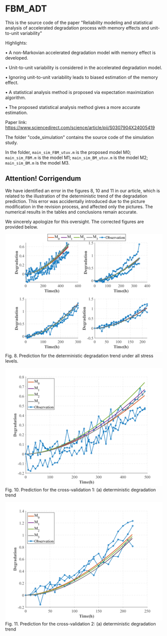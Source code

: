 # FBM_ADT
This is the source code of the paper "Reliability modeling and statistical analysis of accelerated degradation process with memory effects and unit-to-unit variability"

Highlights:

• A non-Markovian accelerated degradation model with memory effect is developed.

• Unit-to-unit variability is considered in the accelerated degradation model.

• Ignoring unit-to-unit variability leads to biased estimation of the memory effect.

• A statistical analysis method is proposed via expectation maximization algorithm.

• The proposed statistical analysis method gives a more accurate estimation.

Paper link: https://www.sciencedirect.com/science/article/pii/S0307904X24005419

The folder "code_simulation" contains the source code of the simulation study.

In the folder, `main_sim_FBM_utuv.m` is the proposed model M0; `main_sim_FBM.m` is the model M1; `main_sim_BM_utuv.m` is the model M2; `main_sim_BM.m` is the model M3.

## **Attention!** **Corrigendum**

We have identified an error in the figures 8, 10 and 11 in our article, which is related to the illustration of the deterministic trend of the degradation prediction. This error was accidentally introduced due to the picture modification in the revision process, and affected only the pictures. The numerical results in the tables and conclusions remain accurate.

We sincerely apologize for this oversight. The corrected figures are provided below.

![image](https://github.com/dirge1/FBM_ADT/blob/main/corrected_figures/fig.8.png)
Fig. 8. Prediction for the deterministic degradation trend under all stress levels.

![image](https://github.com/dirge1/FBM_ADT/blob/main/corrected_figures/fig.10.png)
Fig. 10. Prediction for the cross-validation 1: (a) deterministic degradation trend

![image](https://github.com/dirge1/FBM_ADT/blob/main/corrected_figures/fig.11.png)
Fig. 11. Prediction for the cross-validation 2: (a) deterministic degradation trend
